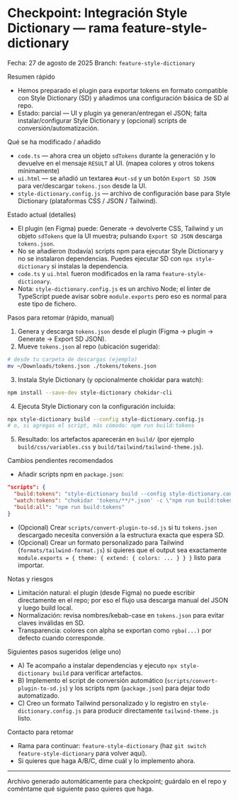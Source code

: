 # Checkpoint: Integración Style Dictionary — rama feature-style-dictionary

Fecha: 27 de agosto de 2025
Branch: `feature-style-dictionary`

Resumen rápido
- Hemos preparado el plugin para exportar tokens en formato compatible con Style Dictionary (SD) y añadimos una configuración básica de SD al repo.
- Estado: parcial — UI y plugin ya generan/entregan el JSON; falta instalar/configurar Style Dictionary y (opcional) scripts de conversión/automatización.

Qué se ha modificado / añadido
- `code.ts` — ahora crea un objeto `sdTokens` durante la generación y lo devuelve en el mensaje `RESULT` al UI. (mapea colores y otros tokens mínimamente)
- `ui.html` — se añadió un textarea `#out-sd` y un botón `Export SD JSON` para ver/descargar `tokens.json` desde la UI.
- `style-dictionary.config.js` — archivo de configuración base para Style Dictionary (plataformas CSS / JSON / Tailwind).

Estado actual (detalles)
- El plugin (en Figma) puede: Generate → devolverte CSS, Tailwind y un objeto `sdTokens` que la UI muestra; pulsando `Export SD JSON` descarga `tokens.json`.
- No se añadieron (todavía) scripts npm para ejecutar Style Dictionary y no se instalaron dependencias. Puedes ejecutar SD con `npx style-dictionary` si instalas la dependencia.
- `code.ts` y `ui.html` fueron modificados en la rama `feature-style-dictionary`.
- Nota: `style-dictionary.config.js` es un archivo Node; el linter de TypeScript puede avisar sobre `module.exports` pero eso es normal para este tipo de fichero.

Pasos para retomar (rápido, manual)
1. Genera y descarga `tokens.json` desde el plugin (Figma → plugin → Generate → Export SD JSON).
2. Mueve `tokens.json` al repo (ubicación sugerida):

```bash
# desde tu carpeta de descargas (ejemplo)
mv ~/Downloads/tokens.json ./tokens/tokens.json
```

3. Instala Style Dictionary (y opcionalmente chokidar para watch):

```bash
npm install --save-dev style-dictionary chokidar-cli
```

4. Ejecuta Style Dictionary con la configuración incluida:

```bash
npx style-dictionary build --config style-dictionary.config.js
# o, si agregas el script, más cómodo: npm run build:tokens
```

5. Resultado: los artefactos aparecerán en `build/` (por ejemplo `build/css/variables.css` y `build/tailwind/tailwind-theme.js`).

Cambios pendientes recomendados
- Añadir scripts npm en `package.json`:

```json
"scripts": {
  "build:tokens": "style-dictionary build --config style-dictionary.config.js",
  "watch:tokens": "chokidar 'tokens/**/*.json' -c \"npm run build:tokens\"",
  "build:all": "npm run build:tokens"
}
```

- (Opcional) Crear `scripts/convert-plugin-to-sd.js` si tu `tokens.json` descargado necesita conversión a la estructura exacta que espera SD.
- (Opcional) Crear un formato personalizado para Tailwind (`formats/tailwind-format.js`) si quieres que el output sea exactamente `module.exports = { theme: { extend: { colors: ... } } }` listo para importar.

Notas y riesgos
- Limitación natural: el plugin (desde Figma) no puede escribir directamente en el repo; por eso el flujo usa descarga manual del JSON y luego build local.
- Normalización: revisa nombres/kebab-case en `tokens.json` para evitar claves inválidas en SD.
- Transparencia: colores con alpha se exportan como `rgba(...)` por defecto cuando corresponde.

Siguientes pasos sugeridos (elige uno)
- A) Te acompaño a instalar dependencias y ejecuto `npx style-dictionary build` para verificar artefactos.
- B) Implemento el script de conversión automático (`scripts/convert-plugin-to-sd.js`) y los scripts npm (`package.json`) para dejar todo automatizado.
- C) Creo un formato Tailwind personalizado y lo registro en `style-dictionary.config.js` para producir directamente `tailwind-theme.js` listo.

Contacto para retomar
- Rama para continuar: `feature-style-dictionary` (haz `git switch feature-style-dictionary` para volver aquí).
- Si quieres que haga A/B/C, dime cuál y lo implemento ahora.

---
Archivo generado automáticamente para checkpoint; guárdalo en el repo y coméntame qué siguiente paso quieres que haga.
